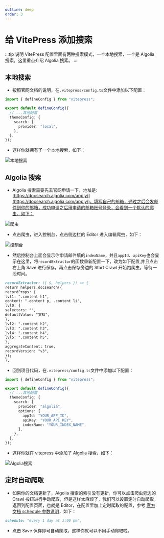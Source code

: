 ```yaml
---
outline: deep
order: 3
---
```


# 给 VitePress 添加搜索

<ArticleMetadata />

:::tip 说明
VitePress 配置里面有两种搜索模式，一个本地搜索，一个是 Algolia 搜索，这里重点介绍 Algolia 搜索。
:::

## 本地搜索

- 按照官网文档的说明，在`.vitepress/config.ts`文件中添加以下配置：

```ts
import { defineConfig } from "vitepress";

export default defineConfig({
  // ...其他配置
  themeConfig: {
    search: {
      provider: "local",
    },
  },
});
```

- 这样你就拥有了一个本地搜索，如下：

![本地搜索](/search/local.png)

## Algolia 搜索

- Algolia 搜索需要先去官网申请一下，地址是: [https://docsearch.algolia.com/apply/](https://docsearch.algolia.com/apply/)，填写自己的邮箱，通过之后会发邮件到你的邮箱，成功申请之后用申请的邮箱账号登录，会看到一个默认的爬虫，如下：

![爬虫](/search/algolia_1.png)

- 点击爬虫，进入控制台，点击侧边栏的 Editor 进入编辑爬虫，如下：

![控制台](/search/algolia_2.png)

- 然后控制台上面会显示你申请邮件填的`indexName`，并且`appId`、`apiKey`也会显示在这里，将`recordExtractor`的函数重新配置一下，改为如下配置,并且点击右上角 Save 进行保存，再点击保存旁边的 Start Crawl 开始跑爬虫，等待一段时间。

```md
recordExtractor: ({ $, helpers }) => {
return helpers.docsearch({
recordProps: {
lvl1: ".content h1",
content: ".content p, .content li",
lvl0: {
selectors: "",
defaultValue: "文档",
},
lvl2: ".content h2",
lvl3: ".content h3",
lvl4: ".content h4",
lvl5: ".content h5",
},
aggregateContent: true,
recordVersion: "v3",
});
},
```

- 回到项目代码，在`.vitepress/config.ts`文件中添加以下配置：

```ts
import { defineConfig } from "vitepress";

export default defineConfig({
  // ...其他配置
  themeConfig: {
    search: {
      provider: "algolia",
      options: {
        appId: "YOUR_APP_ID",
        apiKey: "YOUR_API_KEY",
        indexName: "YOUR_INDEX_NAME",
      },
    },
  },
});
```

- 这样你就在 vitepress 中添加了 Algolia 搜索，如下：

![Algolia搜索](/search/algolia_3.png)

## 定时自动爬取

- 如果你的文档更新了，Algolia 搜索的索引没有更新，你可以点击爬虫旁边的 Crawl 按钮进行手动爬取，但是这样太麻烦了，我们可以设置定时自动爬取，返回到配置页面，也就是 Editor，在配置里加上定时爬取的配置，参考 [官方文档 schedule 参数说明](https://www.algolia.com/doc/tools/crawler/apis/configuration/schedule/)，如下：

```md
schedule: "every 1 day at 3:00 pm",
```

- 点击 Save 保存即可自动爬取，这样你就可以不用手动爬取啦。

<LastUpdated time="2024/11/1 15:01:11"/>
